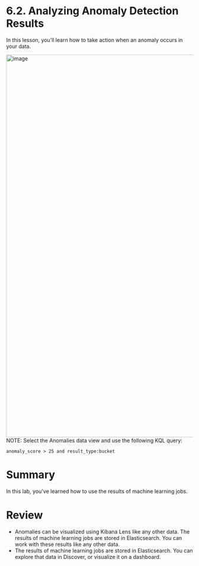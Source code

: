 # 6.2. Analyzing Anomaly Detection Results

In this lesson, you’ll learn how to take action when an anomaly occurs in your data.

<img width="1919" height="1032" alt="image" src="https://github.com/user-attachments/assets/52ab46e1-10ab-4830-8ebd-06c5b740c91e" />
NOTE: Select the Anomalies data view and use the following KQL query: 

```
anomaly_score > 25 and result_type:bucket
```

# Summary

In this lab, you've learned how to use the results of machine learning jobs.

# Review

- Anomalies can be visualized using Kibana Lens like any other data. The results of machine learning jobs are stored in Elasticsearch. You can work with these results like any other data.
- The results of machine learning jobs are stored in Elasticsearch. You can explore that data in Discover, or visualize it on a dashboard. 
